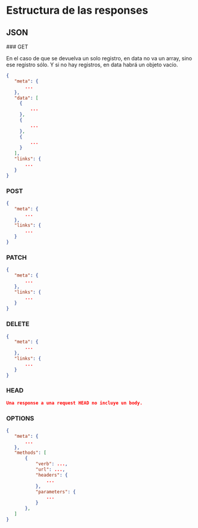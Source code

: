 # Estructura de las responses

## JSON

### GET

En el caso de que se devuelva un solo registro, en data no va un array, sino ese registro sólo. Y si no hay registros, en data habrá un objeto vacío.

```json
{
   "meta": {
       ...
   },
   "data": [
     {
         ...
     },
     {
         ...
     },
     {
         ...
     }
   ],
   "links": {
       ...
   }
}
```

### POST

```json
{
   "meta": {
       ...
   },
   "links": {
       ...
   }
}
```

### PATCH

```json
{
   "meta": {
       ...
   },
   "links": {
       ...
   }
}
```

### DELETE

```json
{
   "meta": {
       ...
   },
   "links": {
       ...
   }
}
```

### HEAD

```json
Una response a una request HEAD no incluye un body.
```

### OPTIONS

```json
{
   "meta": {
       ...
   },
   "methods": [
       {
           "verb": ...,
           "url": ...,
           "headers": {
               ...
           },
           "parameters": {
               ...
           }
       },
   ]
}
```